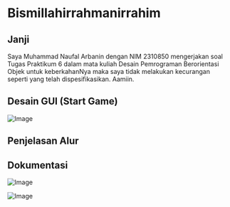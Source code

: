 # Bismillahirrahmanirrahim

## Janji
Saya Muhammad Naufal Arbanin dengan NIM 2310850 mengerjakan soal Tugas Praktikum 6 dalam mata kuliah Desain Pemrograman Berorientasi Objek untuk keberkahanNya maka saya tidak melakukan kecurangan seperti yang telah dispesifikasikan. Aamiin.

## Desain GUI (Start Game)
![Image](https://github.com/user-attachments/assets/e6bdec45-e634-4e9c-b9dd-69d028affb1f)

## Penjelasan Alur

## Dokumentasi
![Image](https://github.com/user-attachments/assets/2483a55e-fa09-44b7-948b-9eb065fd660e)

![Image](https://github.com/user-attachments/assets/3aa1a1de-31cd-4cf7-b621-28ea21fc1998)
